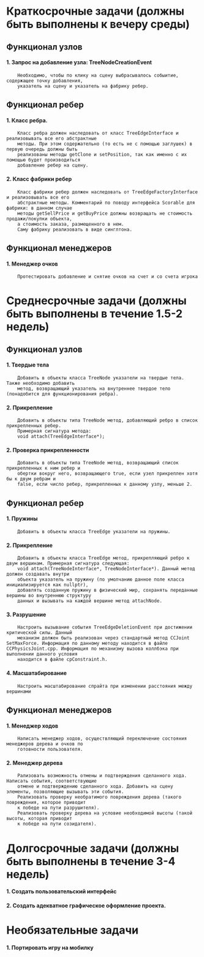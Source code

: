 # Краткосрочные задачи (должны быть выполнены к вечеру среды)
## Функционал узлов
####    1. Запрос на добавление узла: TreeNodeCreationEvent
        Необходимо, чтобы по клику на сцену выбрасывалось собыитие, содержащее точку добавления, 
        указатель на сцену и указатель на фабрику ребер.
        
## Функционал ребер
####    1. Класс ребра.
        Класс ребра должен наследовать от класс TreeEdgeInterface и реализовывать все его абстрактные 
        методы. При этом содержательно (то есть не с помощью заглушек) в первую очередь должны быть 
        реализованы методы getClone и setPosition, так как именно с их помощью будет производиться 
        добавление ребер на сцену.
####    2. Класс фабрики ребер
        Класс фабрики ребер должен наследовать от TreeEdgeFactoryInterface и реализовывать все его 
        абстрактные методы. Комментарий по поводу интерфейса Scorable для фабрики: в данном случае
        методы getSellPrice и getBuyPrice должны возвращать не стоимость продажи/покупки объекта, 
        а стоимость заказа, размещенного в нем.
        Саму фабрику реализовать в виде синглтона.
        
## Функционал менеджеров
####    1. Менеджер очков
        Протестировать добавление и снятие очков на счет и со счета игрока
        

# Среднесрочные задачи (должны быть выполнены в течение 1.5-2 недель)
## Функционал узлов
####    1. Твердые тела
        Добавить в объекты класса TreeNode указатели на твердые тела. Также необходимо добавить 
        метод, возвращающий указатель на внутреннее твердое тело (понадобится для функционирования ребра).
####    2. Прикрепление 
        Добавить в объекты типа TreeNode метод, добавляющий ребро в список прикрепленных ребер. 
        Примерная сигнатура метода:
        void attach(TreeEdgeInterface*);
####    2. Проверка прикрепленности
        Добавить в объекты типа TreeNode метод, возвращающий список прикрепленных к ним ребер и 
        обертки вокруг него, возвращающего true, если узел прикреплен хотя бы к двум ребрам и 
        false, если число ребер, прикрепленных к данному узлу, меньше 2.

## Функционал ребер
####    1. Пружины
        Добавить в объекты класса TreeEdge указатели на пружины.
####    2. Прикрепление
        Добавить в объекты класса TreeEdge метод, прикрепляющий ребро к двум вершинам. Примерная сигнатура следующая:
        void attach(TreeNodeInterface*, TreeNodeInterface*). Данный метод должен создавать внутри 
        объекта указатель на пружину (по умолчанию данное поле класса инициализируется как nullptr), 
        добавлять созданную пружину в физический мир, сохранять переданные вершины во внутреннюю структуру 
        данных и вызывать на каждой вершине метод attachNode.
####    3. Разрушение
        Настроить вызывание события TreeEdgeDeletionEvent при достижении критической силы. Данный 
        механизм должен быть реализован через стандартный метод CCJoint SetMaxForce. Информация по данному методу находится в файле CCPhysicsJoint.cpp. Информация по механизму вызова коллбэка при выполнении данного условия 
        находится в файле cpConstraint.h.
####    4. Масшатабирование
        Настроить масштабирование спрайта при изменении расстояния между вершинами
       
## Функционал менеджеров
####    1. Менеджер ходов
        Написать менеджер ходов, осуществляющий переключение состояния менеджеров дерева и очков по 
        готовности пользователя.
####    2. Менеджер дерева
        Рализовать возможность отмены и подтверждения сделанного хода. Написать события, соответствующие 
        отмене и подтверждению сделанного хода. Добавить на сцену элементы, позволяющие вызывать эти события.
        Реализовать проверку необратимого повреждения дерева (такого повреждения, которое приводит 
        к победе на пути разрушителя).
        Реализовать проверку дерева на условие необходимой высоты (такой высоты, которая приводит 
        к победе на пути созидателя).
        
# Долгосрочные задачи (должны быть выполнены в течение 3-4 недель)
####    1. Создать пользовательский интерфейс
####    2. Создать адекватное графическое оформление проекта.

# Необязательные задачи 
####    1. Портировать игру на мобилку
